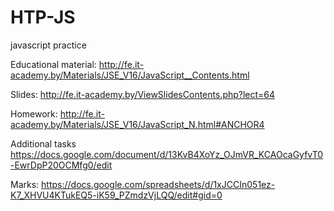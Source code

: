 # HTP-JS
javascript practice

Educational material: http://fe.it-academy.by/Materials/JSE_V16/JavaScript__Contents.html

Slides: http://fe.it-academy.by/ViewSlidesContents.php?lect=64

Homework: http://fe.it-academy.by/Materials/JSE_V16/JavaScript_N.html#ANCHOR4

Additional tasks https://docs.google.com/document/d/13KvB4XoYz_OJmVR_KCAOcaGyfvT0-EwrDpP20OCMfg0/edit

Marks: https://docs.google.com/spreadsheets/d/1xJCCIn051ez-K7_XHVU4KTukEQ5-iK59_PZmdzVjLQQ/edit#gid=0
